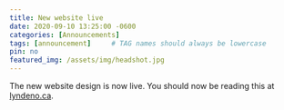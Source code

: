 ```yaml
---
title: New website live
date: 2020-09-10 13:25:00 -0600
categories: [Announcements]
tags: [announcement]     # TAG names should always be lowercase
pin: no
featured_img: /assets/img/headshot.jpg
---
```


The new website design is now live. You should now be reading this at [lyndeno.ca](https://lyndeno.ca).
